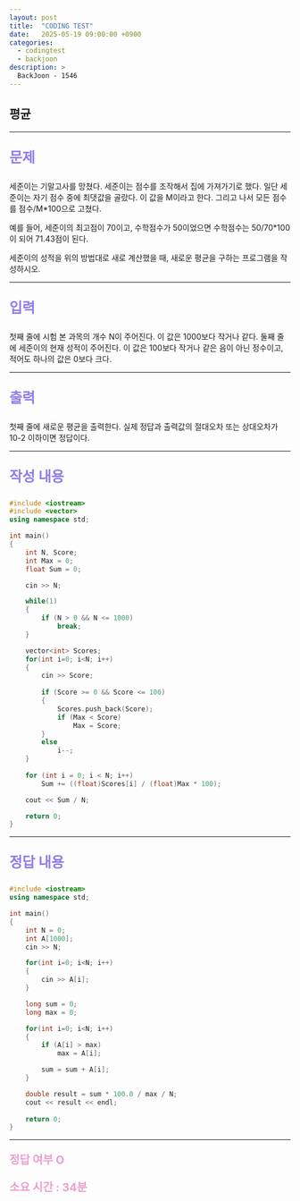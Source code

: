 ```yaml
---
layout: post
title:  "CODING TEST"
date:   2025-05-19 09:00:00 +0900
categories:
  - codingtest
  - backjoon
description: >
  BackJoon - 1546
---
```

## 평균

---

<p style = "color:#8f7cee; font-size:25px; font-weight:bold">
문제
</p>

세준이는 기말고사를 망쳤다. 세준이는 점수를 조작해서 집에 가져가기로 했다. 일단 세준이는 자기 점수 중에 최댓값을 골랐다. 이 값을 M이라고 한다. 그리고 나서 모든 점수를 점수/M*100으로 고쳤다.

예를 들어, 세준이의 최고점이 70이고, 수학점수가 50이었으면 수학점수는 50/70*100이 되어 71.43점이 된다.

세준이의 성적을 위의 방법대로 새로 계산했을 때, 새로운 평균을 구하는 프로그램을 작성하시오.

---

<p style = "color:#8f7cee; font-size:25px; font-weight:bold">
입력
</p>

첫째 줄에 시험 본 과목의 개수 N이 주어진다. 이 값은 1000보다 작거나 같다. 둘째 줄에 세준이의 현재 성적이 주어진다. 이 값은 100보다 작거나 같은 음이 아닌 정수이고, 적어도 하나의 값은 0보다 크다.

---

<p style = "color:#8f7cee; font-size:25px; font-weight:bold">
출력
</p>

첫째 줄에 새로운 평균을 출력한다. 실제 정답과 출력값의 절대오차 또는 상대오차가 10-2 이하이면 정답이다.

---

<p style = "color:#8f7cee; font-size:25px; font-weight:bold">
작성 내용
</p>

```C++
#include <iostream>
#include <vector>
using namespace std;

int main()
{
	int N, Score;
	int Max = 0;
	float Sum = 0;

	cin >> N;

	while(1)
	{
		if (N > 0 && N <= 1000)
			break;
	}

	vector<int> Scores;
	for(int i=0; i<N; i++)
	{
		cin >> Score;
		
		if (Score >= 0 && Score <= 100)
		{
			Scores.push_back(Score);
			if (Max < Score)
				Max = Score;
		}
		else
			i--;
	}
	
	for (int i = 0; i < N; i++)
		Sum += ((float)Scores[i] / (float)Max * 100);

	cout << Sum / N;

	return 0;
}
```

---

<p style = "color:#8f7cee; font-size:25px; font-weight:bold">
정답 내용
</p>

```C++
#include <iostream>
using namespace std;

int main()
{
	int N = 0;
	int A[1000];
	cin >> N;

	for(int i=0; i<N; i++)
	{
		cin >> A[i];
	}

	long sum = 0;
	long max = 0;

	for(int i=0; i<N; i++)
	{
		if (A[i] > max)
			max = A[i];

		sum = sum + A[i];
	}

	double result = sum * 100.0 / max / N;
	cout << result << endl;
	
	return 0;
}
```

---

<p style = "color:#ed9ece; font-size:20px; font-weight:bold">
정답 여부 O
</p>

<p style = "color:#ed9ece; font-size:20px; font-weight:bold">
소요 시간 : 34분
</p>